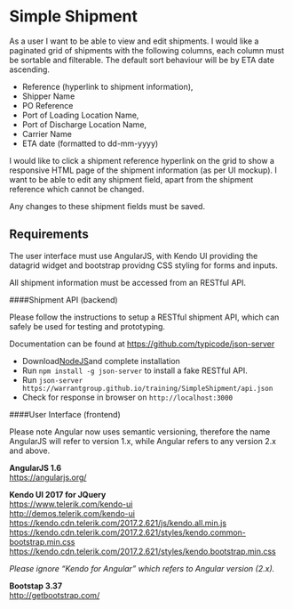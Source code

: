 Simple Shipment
====

As a user I want to be able to view and edit shipments. I would like a paginated grid of shipments with the following columns, each column must be sortable and filterable. The default sort behaviour will be by ETA date ascending.


* Reference (hyperlink to shipment information), 
* Shipper Name
* PO Reference
* Port of Loading Location Name, 
* Port of Discharge Location Name, 
* Carrier Name
* ETA date (formatted to dd-mm-yyyy)

I would like to click a shipment reference hyperlink on the grid to show a responsive HTML page of the shipment information (as per UI mockup). I want to be able to edit any shipment field, apart from the shipment reference which cannot be changed. 

Any changes to these shipment fields must be saved.

Requirements
---

The user interface must use AngularJS, with Kendo UI providing the datagrid widget and bootstrap providng CSS styling for forms and inputs.

All shipment information must be accessed from an RESTful API.

####Shipment API (backend) 

Please follow the instructions to setup a RESTful shipment API, which can safely be used for testing and prototyping.  

Documentation can be found at
https://github.com/typicode/json-server  

* Download[NodeJS](https://nodejs.org/en/download)and complete installation
* Run ``npm install -g json-server`` to install a fake RESTful API. 
* Run ``json-server https://warrantgroup.github.io/training/SimpleShipment/api.json``
* Check for response in browser on ``http://localhost:3000``

####User Interface (frontend) 

Please note Angular now uses semantic versioning, therefore the name AngularJS will refer to version 1.x, while Angular refers to any version 2.x and above.

**AngularJS 1.6**  
https://angularjs.org/

**Kendo UI 2017 for JQuery**  
https://www.telerik.com/kendo-ui  
http://demos.telerik.com/kendo-ui
https://kendo.cdn.telerik.com/2017.2.621/js/kendo.all.min.js  
https://kendo.cdn.telerik.com/2017.2.621/styles/kendo.common-bootstrap.min.css  
https://kendo.cdn.telerik.com/2017.2.621/styles/kendo.bootstrap.min.css  

*Please ignore “Kendo for Angular” which refers to Angular version (2.x).*

**Bootstap 3.37**  
http://getbootstrap.com/